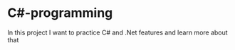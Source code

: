 # C#-programming
In this project I want to practice C# and .Net features and learn more about that 
